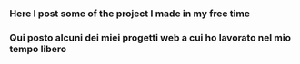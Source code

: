 <h3>Here I post some of the project I made in my free time</h3>
<h3>Qui posto alcuni dei miei progetti web a cui ho lavorato nel mio tempo libero</h3>
